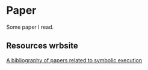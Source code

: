 # Paper
Some paper I read.

## Resources wrbsite
[A bibliography of papers related to symbolic execution](https://github.com/saswatanand/symexbib)
